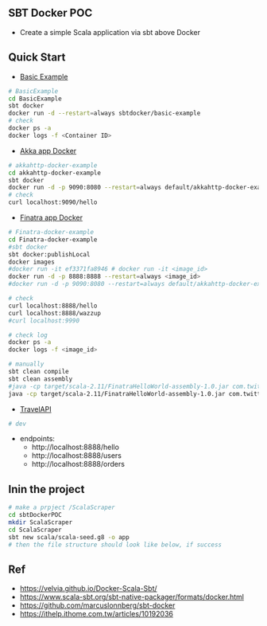 ## SBT Docker POC
- Create a simple Scala application via sbt above Docker

## Quick Start
- [Basic Example](./BasicExample)
```bash
# BasicExample
cd BasicExample
sbt docker
docker run -d --restart=always sbtdocker/basic-example
# check
docker ps -a
docker logs -f <Container ID>
```

- [Akka app Docker](./akkahttp-docker-example)
```bash
# akkahttp-docker-example
cd akkahttp-docker-example
sbt docker
docker run -d -p 9090:8080 --restart=always default/akkahttp-docker-example
# check
curl localhost:9090/hello

```
- [Finatra app Docker](./Finatra-docker-example)
```bash 
# Finatra-docker-example
cd Finatra-docker-example
#sbt docker
sbt docker:publishLocal
docker images
#docker run -it ef3371fa8946 # docker run -it <image_id>
docker run -d -p 8888:8888 --restart=always <image_id>
#docker run -d -p 9090:8080 --restart=always default/akkahttp-docker-example

# check
curl localhost:8888/hello
curl localhost:8888/wazzup
#curl localhost:9990

# check log
docker ps -a 
docker logs -f <image_id>

# manually
sbt clean compile
sbt clean assembly
#java -cp target/scala-2.11/FinatraHelloWorld-assembly-1.0.jar com.twitter.dev.HelloWorld
java -cp target/scala-2.11/FinatraHelloWorld-assembly-1.0.jar com.twitter.server.FinatraApp
```

- [TravelAPI](./TravelApi)
```bash
# dev
```
* endpoints:
	- http://localhost:8888/hello
	- http://localhost:8888/users
	- http://localhost:8888/orders

## Inin the project
```bash
# make a prpject /ScalaScraper
cd sbtDockerPOC
mkdir ScalaScraper 
cd ScalaScraper
sbt new scala/scala-seed.g8 -o app
# then the file structure should look like below, if success

```

## Ref
- https://velvia.github.io/Docker-Scala-Sbt/
- https://www.scala-sbt.org/sbt-native-packager/formats/docker.html
- https://github.com/marcuslonnberg/sbt-docker
- https://ithelp.ithome.com.tw/articles/10192036